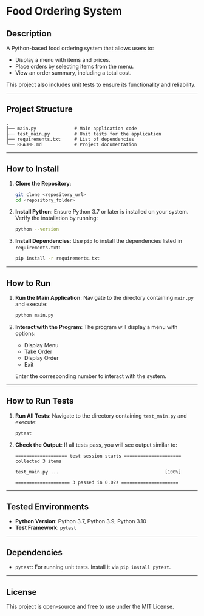 
# Food Ordering System

## Description

A Python-based food ordering system that allows users to:
- Display a menu with items and prices.
- Place orders by selecting items from the menu.
- View an order summary, including a total cost.

This project also includes unit tests to ensure its functionality and reliability.

---

## Project Structure

```
.
├── main.py              # Main application code
├── test_main.py         # Unit tests for the application
├── requirements.txt     # List of dependencies
└── README.md            # Project documentation
```

---

## How to Install

1. **Clone the Repository**:
   ```bash
   git clone <repository_url>
   cd <repository_folder>
   ```

2. **Install Python**:
   Ensure Python 3.7 or later is installed on your system. Verify the installation by running:
   ```bash
   python --version
   ```

3. **Install Dependencies**:
   Use `pip` to install the dependencies listed in `requirements.txt`:
   ```bash
   pip install -r requirements.txt
   ```

---

## How to Run

1. **Run the Main Application**:
   Navigate to the directory containing `main.py` and execute:
   ```bash
   python main.py
   ```

2. **Interact with the Program**:
   The program will display a menu with options:
   - Display Menu
   - Take Order
   - Display Order
   - Exit

   Enter the corresponding number to interact with the system.

---

## How to Run Tests

1. **Run All Tests**:
   Navigate to the directory containing `test_main.py` and execute:
   ```bash
   pytest
   ```

2. **Check the Output**:
   If all tests pass, you will see output similar to:
   ```
   =================== test session starts =====================
   collected 3 items

   test_main.py ...                                       [100%]

   ==================== 3 passed in 0.02s =====================
   ```

---

## Tested Environments

- **Python Version**: Python 3.7, Python 3.9, Python 3.10
- **Test Framework**: `pytest`

---

## Dependencies

- `pytest`: For running unit tests. Install it via `pip install pytest`.

---

## License

This project is open-source and free to use under the MIT License.
